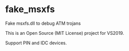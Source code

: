 # fake_msxfs
Fake msxfs.dll to debug ATM trojans

This is an Open Source (MIT License) project for VS2019.

Support PIN and IDC devices.

